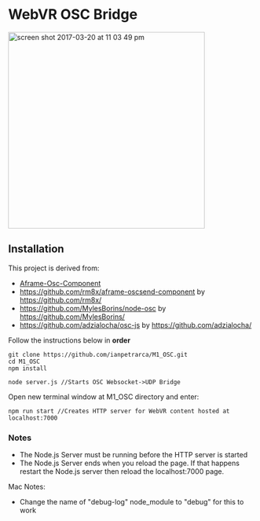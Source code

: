 # WebVR OSC Bridge

<img width="400" alt="screen shot 2017-03-20 at 11 03 49 pm" src="https://user-images.githubusercontent.com/1003196/40891737-20ce0106-6759-11e8-901d-82da4f565268.png">


## Installation

This project is derived from:
- [Aframe-Osc-Component](https://github.com/rm8x/aframe-oscsend-component)
- https://github.com/rm8x/aframe-oscsend-component by  https://github.com/rm8x/
- https://github.com/MylesBorins/node-osc by  https://github.com/MylesBorins/
- https://github.com/adzialocha/osc-js by  https://github.com/adzialocha/


Follow the instructions below in **order**

    git clone https://github.com/ianpetrarca/M1_OSC.git
    cd M1_OSC
    npm install
    
    node server.js //Starts OSC Websocket->UDP Bridge
 
Open new terminal window at M1_OSC directory and enter:
    
    npm run start //Creates HTTP server for WebVR content hosted at localhost:7000


### Notes

- The Node.js Server must be running before the HTTP server is started
- The Node.js Server ends when you reload the page. If that happens restart the Node.js server then reload the localhost:7000 page. 

Mac Notes:
- Change the name of "debug-log" node_module to "debug" for this to work 
